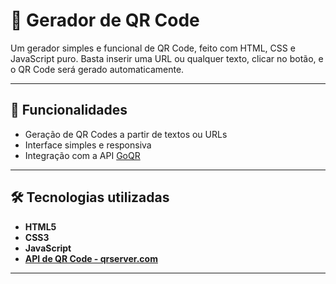 # 🔳 Gerador de QR Code

Um gerador simples e funcional de QR Code, feito com HTML, CSS e JavaScript puro. Basta inserir uma URL ou qualquer texto, clicar no botão, e o QR Code será gerado automaticamente.

---

## 🚀 Funcionalidades

- Geração de QR Codes a partir de textos ou URLs
- Interface simples e responsiva
- Integração com a API [GoQR](https://goqr.me/api/)

---

## 🛠️ Tecnologias utilizadas

- **HTML5**
- **CSS3**
- **JavaScript**
- **[API de QR Code - qrserver.com](https://api.qrserver.com/)**

---

